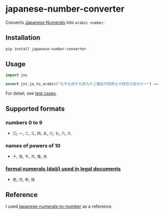 # japanese-number-converter

Converts [Japanese Numerals](https://en.wikipedia.org/wiki/Japanese_numerals) into `arabic number`.

## Installation

```sh
pip install japanese-number-converter
```

## Usage

```py
import jnc

assert jnc.ja_to_arabic("九千七兆千九百九十二億五千四百七十四万九百九十一") == 9007199254740991
```

For detail, see [test cases](./test_jnc.py).

## Supported formats

### numbers 0 to 9

- `〇`, `一`, `二`, `三`, `四`, `五`, `六`, `七`, `八`, `九`

### names of powers of 10

- `十`, `百`, `千`, `万`, `億`, `兆`

### [formal numerals (daiji) used in legal documents](https://en.wikipedia.org/wiki/Japanese_numerals#Formal_numbers)

- `壱`, `弐`, `参`, `拾`

## Reference

I used [japanese-numerals-to-number](https://github.com/twada/japanese-numerals-to-number) as a reference.
